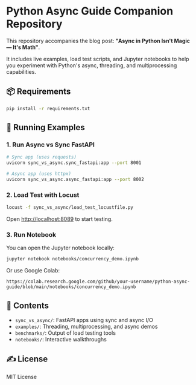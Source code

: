 # Python Async Guide Companion Repository

This repository accompanies the blog post: **"Async in Python Isn't Magic — It's Math"**.

It includes live examples, load test scripts, and Jupyter notebooks to help you experiment with Python's async, threading, and multiprocessing capabilities.

## 📦 Requirements

```bash
pip install -r requirements.txt
```

## 🚀 Running Examples

### 1. Run Async vs Sync FastAPI
```bash
# Sync app (uses requests)
uvicorn sync_vs_async.sync_fastapi:app --port 8001

# Async app (uses httpx)
uvicorn sync_vs_async.async_fastapi:app --port 8002
```

### 2. Load Test with Locust
```bash
locust -f sync_vs_async/load_test_locustfile.py
```

Open [http://localhost:8089](http://localhost:8089) to start testing.

### 3. Run Notebook
You can open the Jupyter notebook locally:
```bash
jupyter notebook notebooks/concurrency_demo.ipynb
```

Or use Google Colab:
```
https://colab.research.google.com/github/your-username/python-async-guide/blob/main/notebooks/concurrency_demo.ipynb
```

## 📂 Contents

- `sync_vs_async/`: FastAPI apps using sync and async I/O
- `examples/`: Threading, multiprocessing, and async demos
- `benchmarks/`: Output of load testing tools
- `notebooks/`: Interactive walkthroughs

## ✍️ License
MIT License
